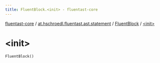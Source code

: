 ```yaml
---
title: FluentBlock.<init> - fluentast-core
---
```


[fluentast-core](../../index.html) / [at.hschroedl.fluentast.ast.statement](../index.html) / [FluentBlock](index.html) / [&lt;init&gt;](.)

# &lt;init&gt;

`FluentBlock()`